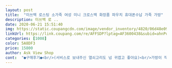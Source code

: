 ```yaml
---
layout: post 
title:  "미쓰백 로스팅 소가죽 여성 미니 크로스백 화장품 파우치 휴대폰수납 가죽 가방" 
description: 미쓰백 로 ..
date: 2020-06-21 15:51:40 
img: https://static.coupangcdn.com/image/vendor_inventory/4820/06d48e096ec2de94c8287656a5778a22b59c879fc41cff601f336d2c25dd.jpg 
linkUrl: https://link.coupang.com/re/AFFSDP?lptag=AF3600438&subid=ahnPublicAsk&pageKey=233711249&itemId=742188433&vendorItemId=4855024934&traceid=V0-113-31d66b62c8c9a9a8 
categories: [1008] 
color: 5A8DF3 
price: 15800 
author: Ask View Shop 
cont:  "●구매후기●<br/>(서비스로 보내주신 열쇠고리도 넘 귀엽고 좋아요)<br/>가방이 작고 귀엽네요 ㅎㅎ<br/>마음에 드는 부분이 훨씬 많아서 재구매 할 생각 있어요<br/>번창 하세요.<br/><br/>빠른배송 좋아요<br/>생각보다 좀 작고 끈이 오래쓰면 끊어질것 같긴한데.<br/>.<br/><br/>전반적으로 박음질이나 가방의 질, 수납공간 등<br/>크기도 적당하고 마트갈때 딱 좋으네요 간편한 차림에 굿<br/>평이 좋아서 구입했는데 괜찮아요<br/>" 
---
```

